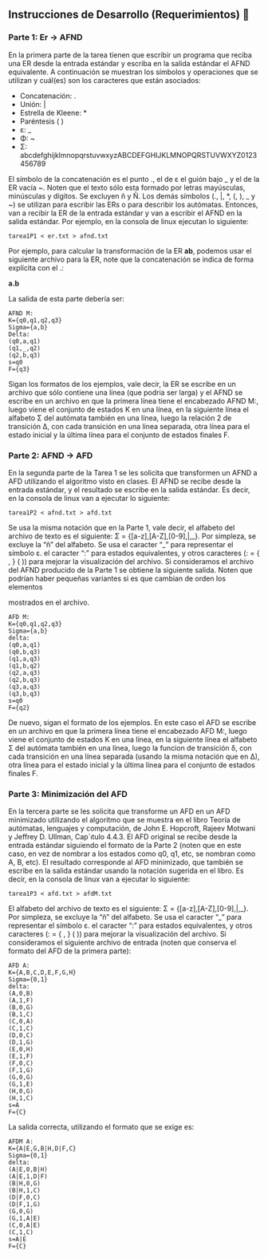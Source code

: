 ## Instrucciones de Desarrollo (Requerimientos) 📝
### Parte 1: Er -> AFND 
En la primera parte de la tarea tienen que escribir un programa que reciba una ER desde
la entrada estándar y escriba en la salida estándar el AFND equivalente.
A continuación se muestran los símbolos y operaciones que se utilizan y cuál(es)
son los caracteres que están asociados:

- Concatenación: .
- Unión: |
- Estrella de Kleene: *
- Paréntesis ( )
- ε: _
- Φ: ~
- Σ: abcdefghijklmnopqrstuvwxyzABCDEFGHIJKLMNOPQRSTUVWXYZ0123456789

El símbolo de la concatenación es el punto ., el de ε el guión bajo \_ y el de la ER vacía ~. Noten que el texto sólo esta formado por letras mayúsculas, minúsculas y dígitos. 
Se excluyen ñ y Ñ. Los demás símbolos (., |, *, (, ), \_ y ~) se utilizan para escribir las ERs o para describir los autómatas.
Entonces, van a recibir la ER de la entrada estándar y van a escribir el AFND en la
salida estándar. Por ejemplo, en la consola de linux ejecutan lo siguiente:  
```
tarea1P1 < er.txt > afnd.txt 
```
Por ejemplo, para calcular la transformación de la ER **ab**, podemos usar el siguiente
archivo para la ER, note que la concatenación se indica de forma explícita con el .:

**a.b**

La salida de esta parte debería ser:  
```
AFND M:  
K={q0,q1,q2,q3}  
Sigma={a,b}  
Delta:  
(q0,a,q1)  
(q1,_,q2)  
(q2,b,q3)  
s=q0  
F={q3}
```

Sigan los formatos de los ejemplos, vale decir, la ER se escribe en un archivo que sólo
contiene una línea (que podria ser larga) y el AFND se escribe en un archivo en que la
primera línea tiene el encabezado AFND M:, luego viene el conjunto de estados K en una
línea, en la siguiente línea el alfabeto Σ del autómata también en una línea, luego la relación
2
de transición ∆, con cada transición en una línea separada, otra línea para el estado inicial
y la última línea para el conjunto de estados finales F.

### Parte 2: AFND -> AFD  

En la segunda parte de la Tarea 1 se les solicita que transformen un AFND a AFD
utilizando el algoritmo visto en clases. El AFND se recibe desde la entrada estándar, y el
resultado se escribe en la salida estándar. Es decir, en la consola de linux van a ejecutar lo
siguiente:    
```
tarea1P2 < afnd.txt > afd.txt 
```
Se usa la misma notación que en la Parte 1, vale decir, el alfabeto del archivo de texto
es el siguiente: Σ = {[a-z],[A-Z],[0-9],|,\_}. Por simpleza, se excluye la “ñ” del alfabeto.
Se usa el caracter “\_” para representar el símbolo ε. el caracter “:” para estados equivalentes, y otros caracteres (: = { , } ( )) para mejorar la visualización
del archivo.
Si consideramos el archivo del AFND producido de la Parte 1 se obtiene la siguiente
salida. Noten que podrían haber pequeñas variantes si es que cambian de orden los elementos

mostrados en el archivo.  
```
AFD M:  
K={q0,q1,q2,q3}
Sigma={a,b}  
delta:  
(q0,a,q1)  
(q0,b,q3)  
(q1,a,q3)  
(q1,b,q2)  
(q2,a,q3)  
(q2,b,q3)  
(q3,a,q3)  
(q3,b,q3)  
s=q0  
F={q2}
```

De nuevo, sigan el formato de los ejemplos. En este caso el AFD se escribe en un archivo
en que la primera línea tiene el encabezado AFD M:, luego viene el conjunto de estados K
en una línea, en la siguiente línea el alfabeto Σ del autómata también en una línea, luego la
funcion de transición δ, con cada transición en una línea separada (usando la misma notación
que en ∆), otra línea para el estado inicial y la última línea para el conjunto de estados finales
F.

### Parte 3: Minimización del AFD

En la tercera parte se les solicita que transforme un AFD en un AFD minimizado utilizando el algoritmo que se muestra en el libro Teoría de autómatas, lenguajes y computación,
de John E. Hopcroft, Rajeev Motwani y Jeffrey D. Ullman, Cap´ıtulo 4.4.3.
El AFD original se recibe desde la entrada estándar siguiendo el formato de la Parte
2 (noten que en este caso, en vez de nombrar a los estados como q0, q1, etc, se nombran
como A, B, etc). El resultado corresponde al AFD minimizado, que también se escribe en la
salida estándar usando la notación sugerida en el libro. Es decir, en la consola de linux van
a ejecutar lo siguiente:
```
tarea1P3 < afd.txt > afdM.txt
```
El alfabeto del archivo de texto es el siguiente: Σ = {[a-z],[A-Z],[0-9],|,\_}. Por
simpleza, se excluye la “ñ” del alfabeto. Se usa el caracter “\_” para representar el símbolo ε.
el caracter “:” para estados equivalentes, y otros caracteres (: = { , } ( )) para mejorar
la visualización del archivo.
Si consideramos el siguiente archivo de entrada (noten que conserva el formato del AFD
de la primera parte):  
```
AFD A:  
K={A,B,C,D,E,F,G,H}  
Sigma={0,1}  
delta:  
(A,0,B)  
(A,1,F)  
(B,0,G)  
(B,1,C)  
(C,0,A)  
(C,1,C)  
(D,0,C)  
(D,1,G)  
(E,0,H)  
(E,1,F)  
(F,0,C)  
(F,1,G)  
(G,0,G)  
(G,1,E)  
(H,0,G)  
(H,1,C)  
s=A  
F={C} 
```
La salida correcta, utilizando el formato que se exige es:
```
AFDM A:  
K={A|E,G,B|H,D|F,C}  
Sigma={0,1}  
delta:  
(A|E,0,B|H)  
(A|E,1,D|F)  
(B|H,0,G)  
(B|H,1,C)  
(D|F,0,C)  
(D|F,1,G)  
(G,0,G)  
(G,1,A|E)  
(C,0,A|E)  
(C,1,C)  
s=A|E  
F={C}
```
